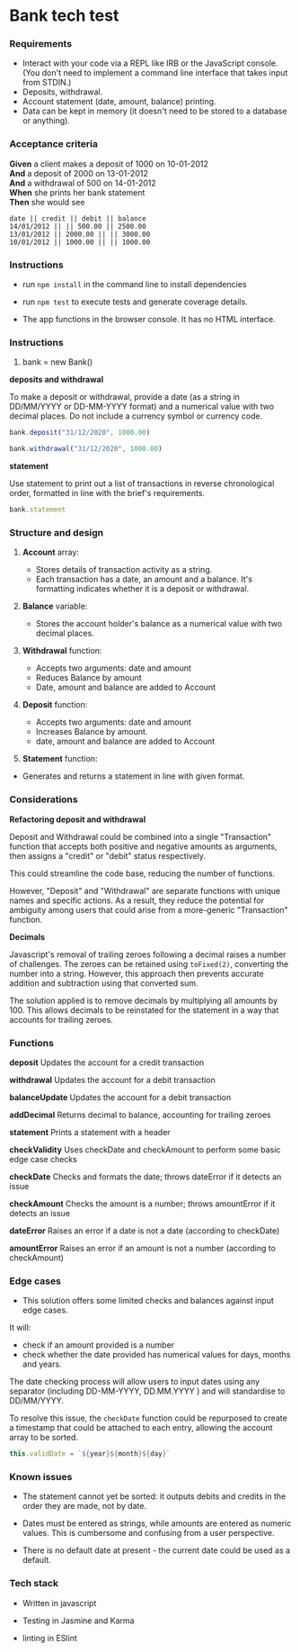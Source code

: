 # Bank tech test


### Requirements

* Interact with your code via a REPL like IRB or the JavaScript console. (You don't need to implement a command line interface that takes input from STDIN.)
* Deposits, withdrawal.
* Account statement (date, amount, balance) printing.
* Data can be kept in memory (it doesn't need to be stored to a database or anything).

### Acceptance criteria

**Given** a client makes a deposit of 1000 on 10-01-2012  
**And** a deposit of 2000 on 13-01-2012  
**And** a withdrawal of 500 on 14-01-2012  
**When** she prints her bank statement  
**Then** she would see

```
date || credit || debit || balance
14/01/2012 || || 500.00 || 2500.00
13/01/2012 || 2000.00 || || 3000.00
10/01/2012 || 1000.00 || || 1000.00
```

### Instructions

- run ```npm install``` in the command line to install dependencies

- run ```npm test``` to execute tests and generate coverage details.

- The app functions in the browser console. It has no HTML interface.

### Instructions

1. bank = new Bank()

**deposits and withdrawal**

To make a deposit or withdrawal, provide a date (as a string in DD/MM/YYYY or DD-MM-YYYY format) and a numerical value with two decimal places. Do not include a currency symbol or currency code.

```js
bank.deposit("31/12/2020", 1000.00)

bank.withdrawal("31/12/2020", 1000.00)
```


**statement**

Use statement to print out a list of transactions in reverse chronological order, formatted in line with the brief's requirements.

```js
bank.statement
```

### Structure and design

1. **Account** array:  
    - Stores details of transaction activity as a string.
    - Each transaction has a date, an amount and a balance. It's formatting indicates whether it is a deposit or withdrawal.

2. **Balance** variable:
   - Stores the account holder's balance as a numerical value with two decimal places.

3. **Withdrawal** function:
   - Accepts two arguments: date and amount
   - Reduces Balance by amount
   - Date, amount and balance are added to Account

4. **Deposit** function:
   - Accepts two arguments: date and amount
   - Increases Balance by amount.
   - date, amount and balance are added to Account

5. **Statement** function:
  - Generates and returns a statement in line with given format.

### Considerations


**Refactoring deposit and withdrawal**

Deposit and Withdrawal could be combined into a single "Transaction" function that accepts both positive and negative amounts as arguments, then assigns a "credit" or "debit" status respectively.

This could streamline the code base, reducing the number of functions.

However, "Deposit" and "Withdrawal" are separate functions with unique names and specific actions. As a result, they reduce the potential for ambiguity among users that could arise from a more-generic "Transaction" function.

**Decimals**

Javascript's removal of trailing zeroes following a decimal raises a number of challenges. The zeroes can be retained using ```toFixed(2)```, converting the number into a string. However, this approach then prevents accurate addition and subtraction using that converted sum.

The solution applied is to remove decimals  by multiplying all amounts by 100. This allows decimals to be reinstated for the statement in a way that accounts for trailing zeroes.  

### Functions

**deposit**
Updates the account for a credit transaction

**withdrawal**
Updates the account for a debit transaction

**balanceUpdate**
Updates the account for a debit transaction

**addDecimal**
Returns decimal to balance, accounting for trailing zeroes

**statement**
Prints a statement with a header

**checkValidity**
Uses checkDate and checkAmount to perform some basic edge case checks

**checkDate**
Checks and formats the date; throws dateError if it detects an issue

**checkAmount**
Checks the amount is a number; throws amountError if it detects an issue

**dateError**
Raises an error if a date is not a date (according to checkDate)


**amountError**
Raises an error if an amount is not a number (according to checkAmount)


### Edge cases

- This solution offers some limited checks and balances against input edge cases.

It will:
  - check if an amount provided is a number
  - check whether the date provided has numerical values for days, months and years.

The date checking process will allow users to input dates using any separator (including DD-MM-YYYY, DD.MM.YYYY ) and will standardise to DD/MM/YYYY.

To resolve this issue, the ```checkDate``` function could be repurposed to create a timestamp that could be attached to each entry, allowing the account array to be sorted.

```js
this.validDate = `${year}${month}${day}`
```

### Known issues

- The statement cannot yet be sorted: it outputs debits and credits in the order they are made, not by date.

- Dates must be entered as strings, while amounts are entered as numeric values. This is cumbersome and confusing from a user perspective.

- There is no default date at present - the current date could be used as a default.

### Tech stack

- Written in javascript

- Testing in Jasmine and Karma

- linting in ESlint
